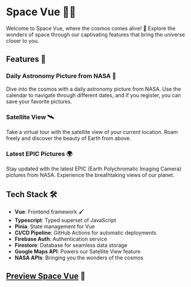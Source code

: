 # Space Vue 🚀✨

Welcome to Space Vue, where the cosmos comes alive! 🌌 Explore the wonders of space through our captivating features that bring the universe closer to you.

## Features 🌠

### Daily Astronomy Picture from NASA 📸
Dive into the cosmos with a daily astronomy picture from NASA. Use the calendar to navigate through different dates, and if you register, you can save your favorite pictures.

### Satellite View 🛰️
Take a virtual tour with the satellite view of your current location. Roam freely and discover the beauty of Earth from above.

### Latest EPIC Pictures 🌍
Stay updated with the latest EPIC (Earth Polychromatic Imaging Camera) pictures from NASA. Experience the breathtaking views of our planet.

## Tech Stack 🛠️

- **Vue**: Frontend framework 🖌
- **Typescript**: Typed superset of JavaScript 
- **Pinia**: State management for Vue 
- **CI/CD Pipeline**: GitHub Actions for automatic deployments 
- **Firebase Auth**: Authentication service 
- **Firestore**: Database for seamless data storage 
- **Google Maps API**: Powers our Satellite View feature 
- **NASA APIs**: Bringing you the wonders of the cosmos 

## [Preview Space Vue](https://blancpain.github.io/space-vue/#/) 🌌
